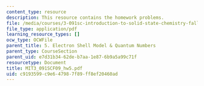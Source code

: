 ```yaml
---
content_type: resource
description: This resource contains the homework problems.
file: /media/courses/3-091sc-introduction-to-solid-state-chemistry-fall-2010/c9193599c9e647987f89ff8ef20460ad_MIT3_091SCF09_hw5.pdf
file_type: application/pdf
learning_resource_types: []
ocw_type: OCWFile
parent_title: 5. Electron Shell Model & Quantum Numbers
parent_type: CourseSection
parent_uid: e7d31b34-62de-b7aa-1e87-6b9a5a99c71f
resourcetype: Document
title: MIT3_091SCF09_hw5.pdf
uid: c9193599-c9e6-4798-7f89-ff8ef20460ad
---
```

